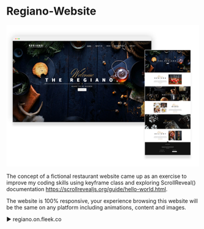 # Regiano-Website

![regiano website](https://github.com/Rodizs/Regiano-Website/blob/master/regiano2-.png)

The concept of a fictional restaurant website came up as an exercise to improve my coding skills using keyframe class and exploring ScrollReveal() documentation https://scrollrevealjs.org/guide/hello-world.html.

The website is 100% responsive, your experience browsing this website will be the same on any platform including animations, content and images.

▶️ regiano.on.fleek.co
